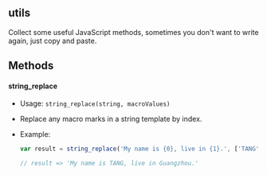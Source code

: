 ## utils

Collect some useful JavaScript methods, sometimes you don't want to write again, just copy and paste.


## Methods

#### string_replace

* Usage: `string_replace(string, macroValues)`

* Replace any macro marks in a string template by index.

* Example:
	```javascript
	var result = string_replace('My name is {0}, live in {1}.', ['TANG', 'Guangzhou']);

	// result => 'My name is TANG, live in Guangzhou.'
	```

